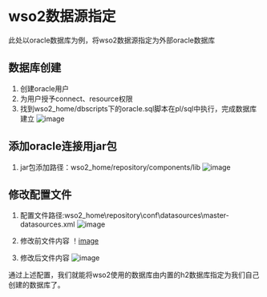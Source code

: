 # wso2数据源指定
此处以oracle数据库为例，将wso2数据源指定为外部oracle数据库
## 数据库创建
1. 创建oracle用户
2. 为用户授予connect、resource权限
3. 找到wso2_home/dbscripts下的oracle.sql脚本在pl/sql中执行，完成数据库建立
![image](https://github.com/DistX/Learning/tree/master/WSO2/DB/resources/建库脚本路径.jpg)

## 添加oracle连接用jar包
1. jar包添加路径：wso2_home/repository/components/lib
![image](https://github.com/DistX/Learning/tree/master/WSO2/DB/resources/jar包存放路径.jpg)

## 修改配置文件
1. 配置文件路径:wso2_home\repository\conf\datasources\master-datasources.xml
![image](https://github.com/DistX/Learning/tree/master/WSO2/DB/resources/数据库配置文件路径.jpg)

2. 修改前文件内容
！[image](https://github.com/DistX/Learning/tree/master/WSO2/DB/resources/修改前文件.jpg)

3. 修改后文件内容
![image](https://github.com/DistX/Learning/tree/master/WSO2/DB/resources/修改后文件.jpg) 

通过上述配置，我们就能将wso2使用的数据库由内置的h2数据库指定为我们自己创建的数据库了。

